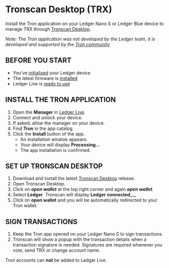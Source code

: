 # Tronscan Desktop (TRX)

Install the Tron application on your Ledger Nano S or Ledger Blue device to manage TRX through [Tronscan Desktop](https://github.com/tronscan/tronscan-desktop/releases).

_Note: The Tron application was not developed by the Ledger team, it is developed and supported by the [Tron community](https://tron.network/index?lng=en)._

## **BEFORE YOU START**

-   You've [initialised](https://coinstop.kayako.com/article/8-ledger-nano-s-setup) your Ledger device
-   The latest firmware is [installed](https://coinstop.kayako.com/article/126-check-firmware-version)
-   Ledger Live is [ready to use](https://coinstop.kayako.com/section/3-ledger-live)

## **INSTALL THE TRON APPLICATION**

1.  Open the **Manager** in [Ledger Live](https://support.ledgerwallet.com/hc/en-us/articles/ledger.com/live).
2.  Connect and unlock your device.
3.  If asked, allow the manager on your device.
4.  Find **Tron** in the app catalog.
5.  Click the **Install** button of the app.
    -   An installation window appears.
    -   Your device will display **Processing...**
    -   The app installation is confirmed.

## **SET UP TRONSCAN DESKTOP**

1.  Download and install the latest [Tronscan Desktop](https://github.com/tronscan/tronscan-desktop/releases)  release.
2.  Open Tronscan Desktop.
3.  Click on _**open wallet**_ at the top right corner and again _**open wallet**._
4.  Select **Ledger**_._ Tronscan will display **Ledger connected_._**
5.  Click on  **open wallet**  and you will be automatically redirected to your Tron wallet.

## **SIGN TRANSACTIONS**

1.  Keep the Tron app opened on your Ledger Nano S to sign transactions.
2.  Tronscan will show a popup with the transaction details when a transaction signature is needed. Signatures are required whenever you vote, send TRX or change account name.

Tron accounts can **not** be added to Ledger Live.